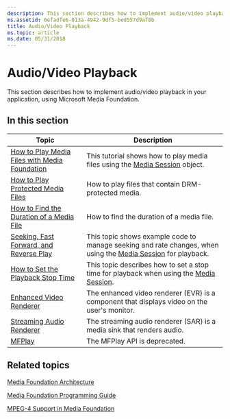 ```yaml
---
description: This section describes how to implement audio/video playback in your application, using Microsoft Media Foundation.
ms.assetid: 6efadfe6-013a-4942-9df5-bed557d9af8b
title: Audio/Video Playback
ms.topic: article
ms.date: 05/31/2018
---
```


# Audio/Video Playback

This section describes how to implement audio/video playback in your application, using Microsoft Media Foundation.

## In this section



| Topic                                                                                               | Description                                                                                                                                  |
|-----------------------------------------------------------------------------------------------------|----------------------------------------------------------------------------------------------------------------------------------------------|
| [How to Play Media Files with Media Foundation](how-to-play-unprotected-media-files.md)<br/> | This tutorial shows how to play media files using the [Media Session](media-session.md) object. <br/>                                 |
| [How to Play Protected Media Files](how-to-play-protected-media-files.md)<br/>               | How to play files that contain DRM-protected media.<br/>                                                                               |
| [How to Find the Duration of a Media File](how-to-find-the-duration-of-a-media-file.md)<br/> | How to find the duration of a media file.<br/>                                                                                         |
| [Seeking, Fast Forward, and Reverse Play](seeking--fast-forward--and-reverse-play.md)<br/>   | This topic shows example code to manage seeking and rate changes, when using the [Media Session](media-session.md) for playback.<br/> |
| [How to Set the Playback Stop Time](how-to-set-the-playback-stop-time-.md)<br/>              | This topic describes how to set a stop time for playback when using the [Media Session](media-session.md).<br/>                       |
| [Enhanced Video Renderer](enhanced-video-renderer.md)<br/>                                   | The enhanced video renderer (EVR) is a component that displays video on the user's monitor.<br/>                                       |
| [Streaming Audio Renderer](streaming-audio-renderer.md)<br/>                                 | The streaming audio renderer (SAR) is a media sink that renders audio.<br/>                                                            |
| [MFPlay](using-mfplay-for-audio-video-playback.md)<br/>                                      | The MFPlay API is deprecated.<br/>                                                                                                     |



 

## Related topics

<dl> <dt>

[Media Foundation Architecture](media-foundation-architecture.md)
</dt> <dt>

[Media Foundation Programming Guide](media-foundation-programming-guide.md)
</dt> <dt>

[MPEG-4 Support in Media Foundation](mpeg-4-support-in-media-foundation.md)
</dt> </dl>

 

 




